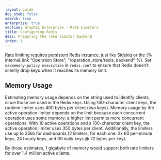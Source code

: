 ```yaml
---
layout: guide
doc_stub: false
search: true
enterprise: true
section: GraphQL Enterprise - Rate Limiters
title: Configuring Redis
desc: Preparing the rate limiter backend
index: 1
---
```


Rate limiting requires persistent Redis instance, just like [Sidekiq](https://github.com/mperham/sidekiq/wiki/Using-Redis) or the {% internal_link "Operation Store", "/operation_store/redis_backend" %}. Set `maxmemory-policy noeviction` in `redis.conf` to ensure that Redis doesn't silently drop keys when it reaches its memory limit.

## Memory Usage

Estimating memory usage depends on the string used to identify clients, since those are used in the Redis keys. Using 100-character client keys, the runtime limiter uses 400 bytes per client (two keys). Memory usage by the active operation limiter depends on the limit because each concurrent operation uses some memory; a higher limit permits more concurrent operations. With 10 active operations and a 100-character client key, the active operation limiter uses 350 bytes per client. Additionally, the limiters use up to 35kb for dashboards (2 limiters, for each one: 2x 60 per-minute keys, 24 hourly keys, and 30 daily keys @ 72 bytes per key).

By those estimates, 1 gigabyte of memory would support both rate limiters for over 1.4 million active clients.
